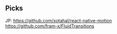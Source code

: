 ## Picks

JP: https://github.com/xotahal/react-native-motion
https://github.com/fram-x/FluidTransitions
